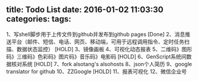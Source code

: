 title: Todo List
date: 2016-01-02 11:03:30
categories:
tags:
---

1、写shell脚步用于上传文件到github并发布到github pages [Done]
2、消息推送平台（邮件、短信、电话、网页、移动端，可用于远程调用指令、定时任务扫描、数据状态监控） [HOLD]
3、镜像画板
4、可视化动态报表
5、二维码》图形码》三维码》色彩码》图片码》音乐码》电影码 [HOLD]
6、GenScript系统间数据核对系统 [HOLD]
7、fork alsotang's alsohosts
8、json个人简历
9、google translator for github
10、ZZGoogle [HOLD]
11、报表可视化
12、微信企业号